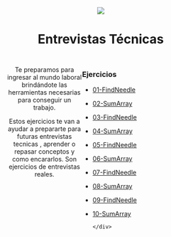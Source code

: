 <p align='center'>
        <img src='https://static.wixstatic.com/media/85087f_0d84cbeaeb824fca8f7ff18d7c9eaafd~mv2.png/v1/fill/w_160,h_30,al_c,q_85,usm_0.66_1.00_0.01/Logo_completo_Color_1PNG.webp' </img>
</p>

<h1 align='center'>Entrevistas Técnicas</h1>

<div align='center' style="display:grid ;justify-content: space-evenly; grid-template-columns: 200px 800px ; padding:10px">
    <div style="margin-left:30px">
        <p>Te preparamos para ingresar al mundo laboral brindándote las herramientas necesarias para conseguir un trabajo.</p>
        <p>Estos ejercicios te van a ayudar a prepararte para futuras entrevistas tecnicas , aprender o repasar conceptos y como encararlos. Son ejercicios de entrevistas reales.</p>
    </div>
    <div align='left' style= "border-right: 1px solid currentColor;">
        <h3>Ejercicios</h3>

- [01-FindNeedle](https://github.com/soyHenry/Entrevistas-Tecnicas/tree/master/Ejercicios/01-FindNeedle/)
- [02-SumArray](/Entrevistas-Tecnicas/Ejercicios/01-FindNeedle/)
- [03-FindNeedle](https://github.com/soyHenry/Entrevistas-Tecnicas/tree/master/Ejercicios/01-FindNeedle/)
- [04-SumArray](/Entrevistas-Tecnicas/tree/master/Ejercicios/01-FindNeedle/)
- [05-FindNeedle](https://github.com/soyHenry/Entrevistas-Tecnicas/tree/master/Ejercicios/01-FindNeedle/)
- [06-SumArray](/Entrevistas-Tecnicas/tree/master/Ejercicios/01-FindNeedle/)
- [07-FindNeedle](https://github.com/soyHenry/Entrevistas-Tecnicas/tree/master/Ejercicios/01-FindNeedle/)
- [08-SumArray](/Entrevistas-Tecnicas/tree/master/Ejercicios/01-FindNeedle/)
- [09-FindNeedle](https://github.com/soyHenry/Entrevistas-Tecnicas/tree/master/Ejercicios/01-FindNeedle/)
- [10-SumArray](/Entrevistas-Tecnicas/tree/master/Ejercicios/01-FindNeedle/)

      </div>

</div>
